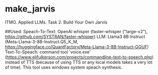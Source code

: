 # make_jarvis
ITMO. Applied LLMs. Task 2. Build Your Own Jarvis

##Used:
Speach-To-Text: OpenAI whisper (faster-whisper ("large-v2"), https://github.com/SYSTRAN/faster-whisper)
LLM: Llama3 8B Instruct (Meta-Llama-3-8B-Instruct.Q5_K_M, https://huggingface.co/QuantFactory/Meta-Llama-3-8B-Instruct-GGUF)
Text-To-Speach: command tool 'voice.exe' (https://www.elifulkerson.com/projects/commandline-text-to-speech.php) instead of TTS (because of using TTS or any local models takes a very lot of time). This tool uses windows system speach synthesis.

